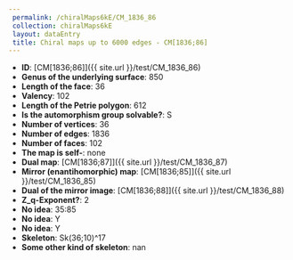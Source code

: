 ```yaml
--- 
 permalink: /chiralMaps6kE/CM_1836_86 
 collection: chiralMaps6kE
 layout: dataEntry
 title: Chiral maps up to 6000 edges - CM[1836;86]
---
```


- **ID**: [CM[1836;86]]({{ site.url }}/test/CM_1836_86)
- **Genus of the underlying surface**: 850
- **Length of the face**: 36
- **Valency**: 102
- **Length of the Petrie polygon**: 612
- **Is the automorphism group solvable?**: S
- **Number of vertices**: 36
- **Number of edges**: 1836
- **Number of faces**: 102
- **The map is self-**: none
- **Dual map**: [CM[1836;87]]({{ site.url }}/test/CM_1836_87)
- **Mirror (enantihomorphic) map**: [CM[1836;85]]({{ site.url }}/test/CM_1836_85)
- **Dual of the mirror image**: [CM[1836;88]]({{ site.url }}/test/CM_1836_88)
- **Z_q-Exponent?**: 2
- **No idea**:  35:85
- **No idea**: Y
- **No idea**: Y
- **Skeleton**: Sk(36;10)^17
- **Some other kind of skeleton**: nan
